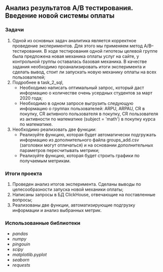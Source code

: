 ## Анализ результатов A/B тестирования. Введение новой системы оплаты

### Задачи
1. Одной из основных задач аналитика является корректное проведение экспериментов. Для этого мы применяем метод A/B–тестирования. В ходе тестирования одной гипотезы целевой группе была предложена новая механика оплаты услуг на сайте, у контрольной группы оставалась базовая механика. В качестве задания  необходимо проанализировать итоги эксперимента и сделать вывод, стоит ли запускать новую механику оплаты на всех пользователей;
2. Подробнее в task_2_sql,
	* Необходимо написать оптимальный запрос, который даст информацию о количестве очень усердных студентов за март 2020 года;
	* Необходимо в одном запросе выгрузить следующую информацию о группах пользователей: ARPU, ARPAU, CR в покупку, СR активного пользователя в покупку, CR пользователя из активности по математике (subject = 'math') в покупку курса по математике.
3. Необходимо реализовать две функции:
	* Реализуйте функцию, которая будет автоматически подгружать информацию из дополнительного файла groups_add.csv (заголовки могут отличаться) и на основании дополнительных параметров пересчитывать метрики;
	* Реализуйте функцию, которая будет строить графики по получаемым метрикам.

### Итоги проекта
1. Проведен анализ итогов эксперимента. Сделаны выводы по целесообразности запуска новой механики оплаты;
2. Написаны запросы в БД ClickHouse, отвечающие на поставленные вопросы;
3. Реализованы две функции, автоматизирующие подгрузку информации и анализ выбранных метрик.

### Использованные библиотеки
- *pandas*
- *numpy*
- *pingouin*
- *scipy*
- *matplotlib.pyplot*
- *seaborn*
- *requests*